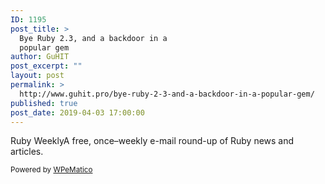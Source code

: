 ```yaml
---
ID: 1195
post_title: >
  Bye Ruby 2.3, and a backdoor in a
  popular gem
author: GuHIT
post_excerpt: ""
layout: post
permalink: >
  http://www.guhit.pro/bye-ruby-2-3-and-a-backdoor-in-a-popular-gem/
published: true
post_date: 2019-04-03 17:00:00
---
```

Ruby WeeklyA free, once&ndash;weekly e-mail round-up of Ruby news and articles.<p class="wpematico_credit"><small>Powered by <a href="http://www.wpematico.com" target="_blank">WPeMatico</a></small></p>